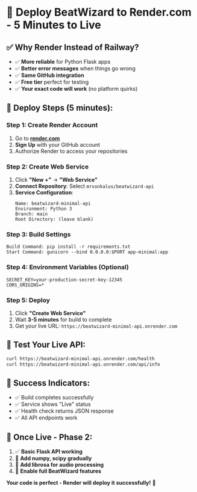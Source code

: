 # 🚀 **Deploy BeatWizard to Render.com - 5 Minutes to Live**

## ✅ Why Render Instead of Railway?
- ✅ **More reliable** for Python Flask apps
- ✅ **Better error messages** when things go wrong  
- ✅ **Same GitHub integration** 
- ✅ **Free tier** perfect for testing
- ✅ **Your exact code will work** (no platform quirks)

## 🎯 **Deploy Steps (5 minutes):**

### Step 1: Create Render Account
1. Go to **[render.com](https://render.com)**
2. **Sign Up** with your GitHub account
3. Authorize Render to access your repositories

### Step 2: Create Web Service  
1. Click **"New +"** → **"Web Service"**
2. **Connect Repository**: Select `mrvonkalus/beatwizard-api`
3. **Service Configuration**:
   ```
   Name: beatwizard-minimal-api
   Environment: Python 3
   Branch: main
   Root Directory: (leave blank)
   ```

### Step 3: Build Settings
```
Build Command: pip install -r requirements.txt
Start Command: gunicorn --bind 0.0.0.0:$PORT app-minimal:app
```

### Step 4: Environment Variables (Optional)
```
SECRET_KEY=your-production-secret-key-12345
CORS_ORIGINS=*
```

### Step 5: Deploy
1. Click **"Create Web Service"**
2. Wait **3-5 minutes** for build to complete
3. Get your live URL: `https://beatwizard-minimal-api.onrender.com`

## 🧪 **Test Your Live API:**
```bash
curl https://beatwizard-minimal-api.onrender.com/health
curl https://beatwizard-minimal-api.onrender.com/api/info
```

## 🎉 **Success Indicators:**
- ✅ Build completes successfully
- ✅ Service shows "Live" status  
- ✅ Health check returns JSON response
- ✅ All API endpoints work

## 🔄 **Once Live - Phase 2:**
1. ✅ **Basic Flask API working**
2. 🎯 **Add numpy, scipy gradually**  
3. 🎯 **Add librosa for audio processing**
4. 🎯 **Enable full BeatWizard features**

**Your code is perfect - Render will deploy it successfully!** 🚀